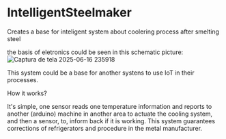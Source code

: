 # IntelligentSteelmaker
Creates a base for inteligent system about coolering process after smelting steel

the basis of eletronics could be seen in this schematic picture:
![Captura de tela 2025-06-16 235918](https://github.com/user-attachments/assets/ca16ccb5-540f-48cd-929c-6aacb13d79d6)

This system could be a base for another systens to use IoT in their processes.

How it works? 

It's simple, one sensor reads one temperature information and reports to another (arduino) machine in another area to actuate the cooling system, and then a sensor, to, inform back if it is working. This system guarantees corrections of refrigerators and procedure in the metal manufacturer.
